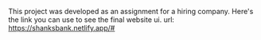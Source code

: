 This project was developed as an assignment for a hiring company. Here's the link you can use to see the final website ui.
url: https://shanksbank.netlify.app/#
